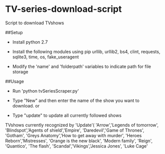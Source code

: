 # TV-series-download-script
Script to download TVshows

##Setup
* Install python 2.7
* Install the following modules using pip
  urllib, urllib2, bs4, clint, requests, sqlite3, time, os, fake_useragent
  
* Modify the 'name' and 'folderpath' variables to indicate path for file storage

##Usage
* Run 'python tvSeriesScraper.py'

* Type "New" and then enter the name of the show you want to download.
or
* Type "update" to update all currently followed shows

TVshows currently recognized by 'Update'(
        'Arrow','Legends of tomorrow',
        'Blindspot','Agents of shield','Empire',
        'Daredevil','Game of Thrones', 'Gotham',
        'Greys Anatomy','How to get away with murder',
        'Heroes Reborn','Mistresses', 'Orange is the new black',
        'Modern family', 'Reign', 'Quantico', 'The flash',
        'Scandal','Vikings','Jessica Jones', 'Luke Cage'
        



